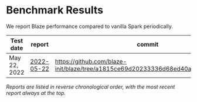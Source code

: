 # Benchmark Results

We report Blaze performance compared to vanilla Spark periodically.


 | Test date    | report                      | commit                                                                            |
|--------------|-----------------------------|-----------------------------------------------------------------------------------|
 | May 22, 2022 | [2022-05-22](./20220522.md) | https://github.com/blaze-init/blaze/tree/a1815ce69d20233336d68ed40a5e96106fb8ef41 |


_Reports are listed in reverse chronological order, with the most recent report always at the top._